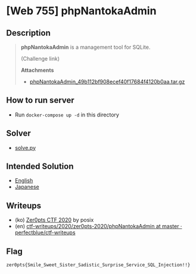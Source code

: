 # [Web 755] phpNantokaAdmin
## Description
> **phpNantokaAdmin** is a management tool for SQLite.
> 
> (Challenge link)
> 
> **Attachments**
> - [phpNantokaAdmin_49b112bf908ecef40f17684f4120b0aa.tar.gz](distfiles/phpNantokaAdmin_49b112bf908ecef40f17684f4120b0aa.tar.gz)

## How to run server
- Run `docker-compose up -d` in this directory

## Solver
- [solve.py](solution/solve.py)

## Intended Solution
- [English](https://hackmd.io/@st98/HJVlqUZrI)
- [Japanese](https://st98.github.io/diary/posts/2020-03-09-zer0pts-ctf-2020.html#web-755-phpnantokaadmin)

## Writeups
- (ko) [Zer0pts CTF 2020](https://blog.rwx.kr/zer0pts-CTF-2020/#755pts-phpNantokaAdmin) by posix
- (en) [ctf-writeups/2020/zer0pts-2020/phpNantokaAdmin at master · perfectblue/ctf-writeups](https://github.com/perfectblue/ctf-writeups/tree/master/2020/zer0pts-2020/phpNantokaAdmin)

## Flag
```
zer0pts{Smile_Sweet_Sister_Sadistic_Surprise_Service_SQL_Injection!!}
```